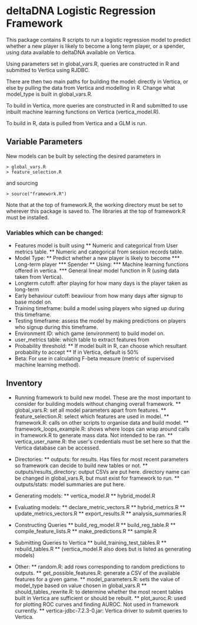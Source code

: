 # deltaDNA Logistic Regression Framework
This package contains R scripts to run a logistic regression model 
to predict whether a new player is likely to become a long term player, 
or a spender, using data available to deltaDNA available on Vertica. 

Using parameters set in global_vars.R, queries are constructed in R 
and submitted to Vertica using RJDBC. 

There are then two main paths for building the model: directly in Vertica, 
or else by pulling the data from Vertica and modelling in R. Change what model_type 
is built in global_vars.R. 

To build in Vertica, more queries are constructed in R and submitted to use
inbuilt machine learning functions on Vertica (vertica_model.R). 

To build in R, data is pulled from Vertica and a GLM is run. 

## Variable Parameters
New models can be built by selecting the desired parameters in 
```
> global_vars.R
> feature_selection.R 
```
and sourcing 
```
> source("framework.R")
```
Note that at the top of framework.R, the working directory must be set to wherever this package is saved to. 
The libraries at the top of framework.R must be installed. 

### Variables which can be changed: 
* Features model is built using
** Numeric and categorical from User metrics table.
** Numeric and categorical from session records table. 
* Model Type:
** Predict whether a new player is likely to become
*** Long-term player
*** Spender
** Using: 
*** Machine learning functions offered in vertica. 
*** General linear model function in R (using data taken from Vertica). 
* Longterm cutoff: after playing for how many days is the player taken as long-term
* Early behaviour cutoff: beaviiour from how many days after signup to base model on. 
* Training timeframe: build a model using players who signed up during this timeframe.
* Testing timeframe: assess the model by making predictions on players who signup during this timeframe. 
* Environment ID: which game (environment) to build model on. 
* user_metrics table: which table to extract features from
* Probability threshold: 
** If model built in R, can choose which resultant probability to accept
** If in Vertica, default is 50% 
* Beta: For use in calculating F-beta measure (metric of supervised machine learning method). 


## Inventory
* Running framework to build new model. These are the most important to consider for building models without changing overall framework.
** global_vars.R: set all model parameters apart from features. 
** feature_selection.R: select which features are used in model.
** framework.R: calls on other scripts to organise data and build model. 
** framework_loops_example.R: shows where loops can wrap around calls in framework.R to generate mass data. Not intended to be ran. 
** vertica_user_name.R: the user's credentials must be set here so that the Vertica database can be accessed. 


* Directories: 
** outputs: for results. Has files for most recent parameters so framework can decide to build new tables or not. 
** outputs/results_directory: output CSVs are put here. directory name can be changed in global_vars.R, but must exist for framework to run.
** outputs/stats: model summaries are put here. 

* Generating models: 
** vertica_model.R
** hybrid_model.R

* Evaluating models:
** declare_metric_vectors.R 
** hybrid_metrics.R
** update_metrics_vectors.R
** export_results.R
** analysis_summaries.R

* Constructing Queries
** build_reg_model.R 
** build_reg_table.R
** compile_feature_lists.R
** make_predictions.R
** sample.R

* Submitting Queries to Vertica
** build_training_test_tables.R
** rebuild_tables.R
** (vertica_model.R also does but is listed as generating models) 

* Other: 
** random.R: add rows corresponding to random predictions to outputs.
** get_possible_features.R: generate a CSV of the available features for a given game. 
** model_parameters.R: sets the value of model_type based on value chosen in global_vars.R
** should_tables_rewrite.R: to determine whether the most recent tables built in Vertica are sufficient or should be rebuilt. 
** plot_auroc.R: used for plotting ROC curves and finding AUROC. Not used in framework currently. 
** vertica-jdbc-7.2.3-0.jar: Vertica driver to submit queries to Vertica. 


